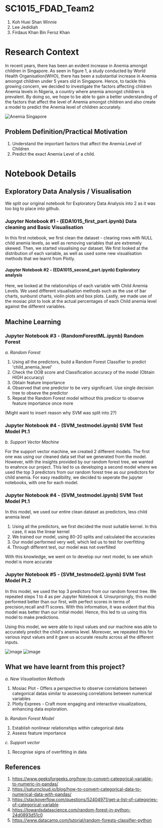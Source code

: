 # SC1015_FDAD_Team2
1. Koh Huei Shan Winnie
2. Lee Jedidiah
3. Firdaus Khan Bin Feroz Khan
   
# Research Context
 In recent years, there has been an evident increase in Anemia amongst children in Singapore. As seen in figure 1, a study conducted by World Health Organisation(WHO), there has been a substantial increase in Anemia amongst children under 5 years old in Singapore. Hence, to tackle this growing concern, we decided to investigate the factors affecting children Anemia levels in Nigeria, a country where anemia amongst children is prevalent. By doing so, we hope to be able to gain a better understanding of the factors that affect the level of Anemia amongst children and also create a model to predict the Anemia level of children accurately.
 
 ![Anemia Singapore](https://github.com/flumbles/SC1015_FDAD_Team2/assets/128465695/80ab85be-793c-4bfe-8da7-82bb0b061d94)


## Problem Definition/Practical Motivation
1) Understand the important factors that affect the Anemia Level of Children
2) Predict the exact Anemia Level of a child.

# Notebook Details

  ## Exploratory Data Analysis / Visualisation 
  We split our original notebook for Exploratory Data Analysis into 2 as it was too big to place into github.
  ### Jupyter Notebook #1 - (EDA1015_first_part.ipynb) Data cleaning and Basic Visualisation
  In this first notebook, we first clean the dataset - clearing rows with NULL child anemia levels, as well as removing variables that are extremely skewed. 
  Then, we started visualising our dataset. We first looked at the distribution of each variable, as well as used some new visualisation methods that we learnt from Plotly. 
  
  #### Jupyter Notebook #2 - (EDA1015_second_part.ipynb) Exploratory analysis
  Here, we looked at the relationships of each variable with Child Anemia Levels. 
  We used different visualisation methods such as the use of bar charts, sunburst charts, violin plots and box plots. 
  Lastly, we made use of the mosiac plot to look at the actual percentages of each Child anemia level against the different variables.
  
  ## Machine Learning

  ### Jupyter Notebook #3 - (RandomForestML.ipynb) Random Forest
  *a. Random Forest*
  
   1) Using all the predictors, build a Random Forest Classifier to predict 'child_anemia_level'
   2) Check the OOB score and Classification accuracy of the model (Obtain HIGH accuracy)
   3) Obtain feature importance
   4) Observed that one predictor to be very significant. Use single decision tree to obseve the predictor
   5) Repeat the Random Forest model without this predicor to observe feature importance once more

  (Might want to insert reason why SVM was split into 2?)
  ### Jupyter Notebook #4 - (SVM_testmodel.ipynb) SVM Test Model Pt.1
  *b. Support Vector Machine*
  
  For the support vector machine, we created 2 different models. The first one was using our cleaned data set that we generated from the model. However, with the insights provided by our random forest tree, we wanted to enahnce our project. This led to us developing a second model where we used the top 3 predictors from our random forest tree as our predictors for child anemia. For easy readibility, we decided to seperate the jupyter notebooks, with one for each model. 

### Jupyter Notebook #4 - (SVM_testmodel.ipynb) SVM Test Model Pt.1
  In this model, we used our entire clean dataset as predictors, less child anemia level 
  1) Using all the predictors, we first decided the most suitable kernel. In this case, it was the linear kernel
  2) We trained our model, using 80-20 splits and calculated the accuracies
  3) Our model performed very well, which led us to test for overfitting
  4) Through different test, our model was not overfiited

With this knowledge, we went on to develop our next model, to see which model is more accurate

  ### Jupyter Notebook #5 - (SVM_testmodel2.ipynb) SVM Test Model Pt.2
  In this model, we used the top 3 predictors from our random forest tree. We repeated steps 1 to 4 as per Jupyter Notebook 4. Unsurprisingly, this model performed better than our first, with perfect scores in terms of precision,recall and f1 scores. With this information, it was evident that this model was better than our initial model. Hence, this led to us using this model to make predictions. 

Using this model, we were able to input values and our machine was able to accurately predict the child's anemia level. Moreover, we repeated this for various input values and it gave us accurate results across all the different inputs. 

![image](https://github.com/flumbles/SC1015_FDAD_Team2/assets/162455199/b500b3fb-d660-452e-af13-1d72a184c1db)
![image](https://github.com/flumbles/SC1015_FDAD_Team2/assets/162455199/0f4b8cf9-4d2c-4751-8e67-34b1d0d7c2b5)



 ## What we have learnt from this project?
   
   *a. New Visualisation Methods*
   
   1) Mosiac Plot -  Offers a perspective to observe correlations between categorical datas similar to assessing correlations between numerical variables
   2) Plotly Exprees - Craft more engaging and interactive visualizations, enhancing data exploration.

      
   *b. Random Forest Model*
   
   1) Establish nonlinear relationships within categorical data
   2) Assess feature importance
      
   *c. Support vector*
   
   1) Recognise signs of overfitting in data 


  ## References
   1) https://www.geeksforgeeks.org/how-to-convert-categorical-variable-to-numeric-in-pandas/
   2) https://saturncloud.io/blog/how-to-convert-categorical-data-to-numerical-data-with-pandas/
   3) https://stackoverflow.com/questions/52404971/get-a-list-of-categories-of-categorical-variable
   4) https://towardsdatascience.com/random-forest-in-python-24d0893d51c0
   5) https://www.datacamp.com/tutorial/random-forests-classifier-python
      
